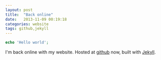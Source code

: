 ```yaml
---
layout: post
title:  "Back online"
date:   2013-11-09 00:19:18
categories: website
tags: github,jekyll
---
```


```PHP
echo 'Hello world';
```

I'm back online with my website. Hosted at [github][github] now, built with [Jekyll][jekyll].

[github]: https://github.com
[jekyll]: http://jekyllrb.com

